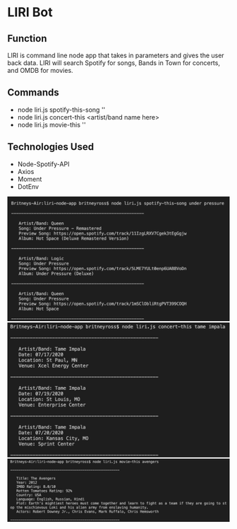 # LIRI Bot

## Function
LIRI is command line node app that takes in parameters and gives the user back data. LIRI will search Spotify for songs, Bands in Town for concerts, and OMDB for movies.

## Commands
* node liri.js spotify-this-song '<song name here>'
* node liri.js concert-this <artist/band name here>
* node liri.js movie-this '<movie name here>'

## Technologies Used
* Node-Spotify-API
* Axios
* Moment
* DotEnv 

![Screenshot](spotify.png)
![Screenshot](bandsintown.png)
![Screenshot](omdb.png)